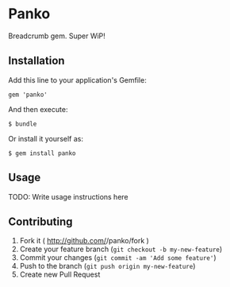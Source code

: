 # Panko

Breadcrumb gem. Super WiP!

## Installation

Add this line to your application's Gemfile:

    gem 'panko'

And then execute:

    $ bundle

Or install it yourself as:

    $ gem install panko

## Usage

TODO: Write usage instructions here

## Contributing

1. Fork it ( http://github.com/<my-github-username>/panko/fork )
2. Create your feature branch (`git checkout -b my-new-feature`)
3. Commit your changes (`git commit -am 'Add some feature'`)
4. Push to the branch (`git push origin my-new-feature`)
5. Create new Pull Request
